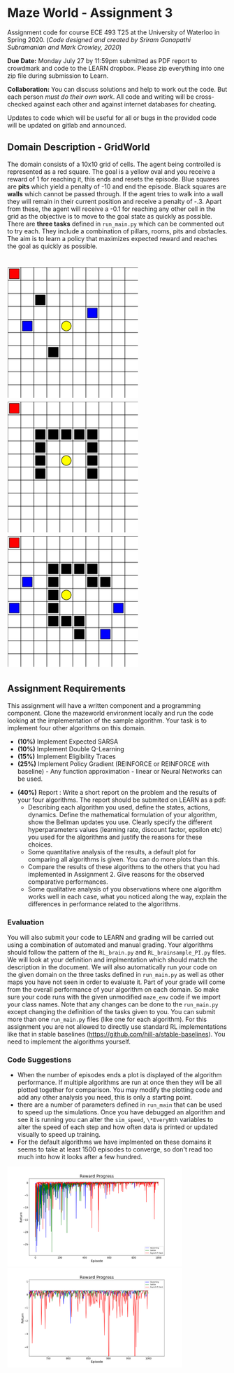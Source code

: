 # Maze World - Assignment 3
Assignment code for course ECE 493 T25 at the University of Waterloo in Spring 2020.
(*Code designed and created by Sriram Ganapathi Subramanian and Mark Crowley, 2020*)

**Due Date:** Monday July 27 by 11:59pm submitted as PDF report to crowdmark and code to the LEARN dropbox. Please zip everything into one zip file during submission to Learn. 

**Collaboration:** You can discuss solutions and help to work out the code. But each person *must do their own work*. All code and writing will be cross-checked against each other and against internet databases for cheating. 

Updates to code which will be useful for all or bugs in the provided code will be updated on gitlab and announced.

## Domain Description - GridWorld
The domain consists of a 10x10 grid of cells. The agent being controlled is represented as a red square. The goal is a yellow oval and you receive a reward of 1 for reaching it, this ends and resets the episode.
Blue squares are **pits** which yield a penalty of -10 and end the episode. 
Black squares are **walls** which cannot be passed through. If the agent tries to walk into a wall they will remain in their current position and receive a penalty of -.3. Apart from these, the agent will receive a -0.1 for reaching any other cell in the grid as the objective is to move to the goal state as quickly as possible.
There are **three tasks** defined in `run_main.py` which can be commented out to try each. They include a combination of pillars, rooms, pits and obstacles. The aim is to learn a policy that maximizes expected reward and reaches the goal as quickly as possible.

# <img src="task1.png" width="300"/><img src="task2.png" width="300"/><img src="task3.png" width="300"/>

## Assignment Requirements

This assignment will have a written component and a programming component.
Clone the mazeworld environment locally and run the code looking at the implementation of the sample algorithm.
Your task is to implement four other algorithms on this domain.
- **(10%)** Implement Expected SARSA
- **(10%)** Implement Double Q-Learning
- **(15%)** Implement Eligibility Traces
- **(25%)** Implement Policy Gradient (REINFORCE or REINFORCE with baseline) - Any function approximation - linear or Neural Networks can be used. 
<!--- **(25%)** Implement Deep Q learning. -->
- **(40%)** Report : Write a short report on the problem and the results of your four algorithms. The report should be submited on LEARN as a pdf: 
    - Describing each algorithm you used, define the states, actions, dynamics. Define the mathematical formulation of your algorithm, show the Bellman updates you use. Clearly specify the different hyperparameters values (learning rate, discount factor, epsilon etc) you used for the algorithms and justify the reasons for these choices.
    - Some quantitative analysis of the results, a default plot for comparing all algorithms is given. You can do more plots than this.
    - Compare the results of these algorithms to the others that you had implemented in Assignment 2. Give reasons for the observed comparative performances.
    - Some qualitative analysis of you observations where one algorithm works well in each case, what you noticed along the way, explain the differences in performance related to the algorithms.


### Evaluation
You will also submit your code to LEARN and grading will be carried out using a combination of automated and manual grading.
Your algorithms should follow the pattern of the `RL_brain.py` and `RL_brainsample_PI.py` files.
We will look at your definition and implmentation which should match the description in the document.
We will also automatically run your code on the given domain on the three tasks defined in `run_main.py` as well as other maps you have not seen in order to evaluate it. 
Part of your grade will come from the overall performance of your algorithm on each domain.
So make sure your code runs with the given unmodified `maze_env` code if we import your class names. Note that any changes can be done to the `run_main.py` except changing the definition of the tasks given to you. You can submit more than one `run_main.py` files (like one for each algorithm). 
For this assignment you are not allowed to directly use standard RL implementations like that in stable baselines (https://github.com/hill-a/stable-baselines). You need to implement the algorithms yourself. 

### Code Suggestions
- When the number of episodes ends a plot is displayed of the algorithm performance. If multiple algorithms are run at once then they will be all plotted together for comparison. You may modify the plotting code and add any other analysis you need, this is only a starting point.
- there are a number of parameters defined in `run_main` that can be used to speed up the simulations. Once you have debugged an algorithm and see it is running you can alter the `sim_speed`, `\*EveryNth` variables to alter the speed of each step and how often data is printed or updated visually to speed up training. 
- For the default algorithms we have implmented on these domains it seems to take at least 1500 episodes to converge, so don't read too much into how it looks after a few hundred.

<img src="plot.png" width="400"/><img src="plotzoom.png" width="400"/>

